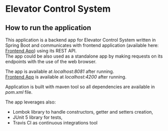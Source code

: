 # Elevator Control System

## How to run the application
This application is a backend app for Elevator Control System
written in Spring Boot and communicates with frontend application (available here:
[Frontend App](https://github.com/kaspiotr/Elevator-Control-System-FrontEnd-App))
using its REST API.  
The app could be also used as a standalone app by making requests on its
endpoints with the use of the web browser.

The app is available at _localhost:8081_ after running.  
[Frontend App](https://github.com/kaspiotr/Elevator-Control-System-FrontEnd-App) is available at _localhost:4200_ after running.

Application is built with maven tool so all dependencies are
available in _pom.xml_ file.

The app leverages also:
- Lombok library to handle constructors, getter and setters creation,
- JUnit 5 library for tests,
- Travis CI as continuous integrations tool
